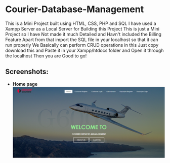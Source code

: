 # Courier-Database-Management
 This is a Mini Project built using HTML, CSS, PHP and SQL 
 I have used a Xampp Server as a Local Server for Building this Project 
 This is just a Mini Project so I have Not made it much Detailed and 
 Havn't included the Billing Feature Apart from that 
 import the SQL file in your localhost so that it can run properly
 We Basically can perform CRUD operations in this 
 Just copy download this and Paste it in your Xampp/htdocs folder and 
 Open it through the localhost Then you are Good to go! 
 
## Screenshots: 
*   **Home page**
![](1%20Home%20page.PNG)

